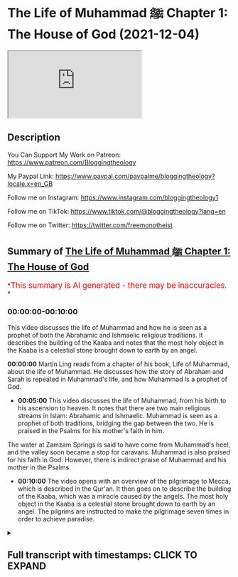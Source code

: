 # The Life of Muhammad ﷺ Chapter 1: The House of God (2021-12-04)

<iframe loading='lazy' allow='autoplay' src='https://www.youtube.com/embed/nGWuZcyGIvs'></iframe>

## Description

You Can Support My Work on Patreon:
<https://www.patreon.com/Bloggingtheology>

My Paypal Link:
<https://www.paypal.com/paypalme/bloggingtheology?locale.x=en_GB>

Follow me on Instagram:
<https://www.instagram.com/bloggingtheology1>

Follow me on TikTok:
<https://www.tiktok.com/@bloggingtheology?lang=en>

Follow me on Twitter:
<https://twitter.com/freemonotheist>

## Summary of [The Life of Muhammad ﷺ Chapter 1: The House of God](https://www.youtube.com/watch?v=nGWuZcyGIvs)

*<span style="color:red; font-size:125%">This summary is AI generated - there may be inaccuracies</span>. *

### <a onclick="modifyYTiframeseektime('0')">00:00:00-00:10:00</a>

This video discusses the life of Muhammad and how he is seen as a prophet of both the Abrahamic and Ishmaelic religious traditions. It describes the building of the Kaaba and notes that the most holy object in the Kaaba is a celestial stone brought down to earth by an angel.

**<a onclick="modifyYTiframeseektime('0')">00:00:00</a>**  Martin Ling reads from a chapter of his book, Life of Muhammad, about the life of Muhammad. He discusses how the story of Abraham and Sarah is repeated in Muhammad's life, and how Muhammad is a prophet of God.

* **<a onclick="modifyYTiframeseektime('300')">00:05:00</a>** This video discusses the life of Muhammad, from his birth to his ascension to heaven. It notes that there are two main religious streams in Islam: Abrahamic and Ishmaelic. Muhammad is seen as a prophet of both traditions, bridging the gap between the two. He is praised in the Psalms for his mother's faith in him.

The water at Zamzam Springs is said to have come from Muhammad's heel, and the valley soon became a stop for caravans. Muhammad is also praised for his faith in God. However, there is indirect praise of Muhammad and his mother in the Psalms.

* **<a onclick="modifyYTiframeseektime('600')">00:10:00</a>** The video opens with an overview of the pilgrimage to Mecca, which is described in the Qur'an. It then goes on to describe the building of the Kaaba, which was a miracle caused by the angels. The most holy object in the Kaaba is a celestial stone brought down to earth by an angel. The pilgrims are instructed to make the pilgrimage seven times in order to achieve paradise.

<details><summary><h2>Full transcript with timestamps: CLICK TO EXPAND</h2></summary>

<a onclick="modifyYTiframeseektime('2')">0:00:02</a> in this video i'm going to be reading a  
<a onclick="modifyYTiframeseektime('4')">0:00:04</a> chapter from muhammad his life based on  
<a onclick="modifyYTiframeseektime('7')">0:00:07</a> the earliest sources by martin lings  
<a onclick="modifyYTiframeseektime('11')">0:00:11</a> this is a truly extraordinary biography  
<a onclick="modifyYTiframeseektime('15')">0:00:15</a> and on the inside cover it says the  
<a onclick="modifyYTiframeseektime('17')">0:00:17</a> following and i heartily endorse these  
<a onclick="modifyYTiframeseektime('19')">0:00:19</a> words  
<a onclick="modifyYTiframeseektime('20')">0:00:20</a> martin ling's life of muhammad is unlike  
<a onclick="modifyYTiframeseektime('24')">0:00:24</a> any other  
<a onclick="modifyYTiframeseektime('25')">0:00:25</a> based on arabic sources of the 8th and  
<a onclick="modifyYTiframeseektime('28')">0:00:28</a> 9th centuries  
<a onclick="modifyYTiframeseektime('30')">0:00:30</a> it owes the freshness and directness of  
<a onclick="modifyYTiframeseektime('33')">0:00:33</a> its approach to the words of the men and  
<a onclick="modifyYTiframeseektime('35')">0:00:35</a> women who heard muhammad speak and  
<a onclick="modifyYTiframeseektime('38')">0:00:38</a> witness the events of his life  
<a onclick="modifyYTiframeseektime('41')">0:00:41</a> martin lings has an unusual gift for  
<a onclick="modifyYTiframeseektime('44')">0:00:44</a> narrative  
<a onclick="modifyYTiframeseektime('46')">0:00:46</a> he has adopted a style which is at once  
<a onclick="modifyYTiframeseektime('49')">0:00:49</a> extremely readable and reflects both the  
<a onclick="modifyYTiframeseektime('51')">0:00:51</a> beauty and the simplicity and grandeur  
<a onclick="modifyYTiframeseektime('54')">0:00:54</a> of the story  
<a onclick="modifyYTiframeseektime('56')">0:00:56</a> the result is something that can be read  
<a onclick="modifyYTiframeseektime('58')">0:00:58</a> with equal enjoyment by those already  
<a onclick="modifyYTiframeseektime('61')">0:01:01</a> familiar with muhammad's life  
<a onclick="modifyYTiframeseektime('63')">0:01:03</a> and those coming to it for the first  
<a onclick="modifyYTiframeseektime('66')">0:01:06</a> time  
<a onclick="modifyYTiframeseektime('67')">0:01:07</a> and the book won a number of awards when  
<a onclick="modifyYTiframeseektime('70')">0:01:10</a> it was first published  
<a onclick="modifyYTiframeseektime('72')">0:01:12</a> so in this video i'm just going to read  
<a onclick="modifyYTiframeseektime('74')">0:01:14</a> chapter one each of the chapters in this  
<a onclick="modifyYTiframeseektime('76')">0:01:16</a> book uh is conveniently quite bite-sized  
<a onclick="modifyYTiframeseektime('79')">0:01:19</a> someone can read a chapter in each video  
<a onclick="modifyYTiframeseektime('82')">0:01:22</a> and i might just do that god willing so  
<a onclick="modifyYTiframeseektime('84')">0:01:24</a> in chapter one entitled the house of god  
<a onclick="modifyYTiframeseektime('89')">0:01:29</a> muhammad assad writes  
<a onclick="modifyYTiframeseektime('92')">0:01:32</a> the book of genesis  
<a onclick="modifyYTiframeseektime('94')">0:01:34</a> tells us that that abraham was childless  
<a onclick="modifyYTiframeseektime('97')">0:01:37</a> without the hope of children  
<a onclick="modifyYTiframeseektime('100')">0:01:40</a> and that one night god summoned him out  
<a onclick="modifyYTiframeseektime('103')">0:01:43</a> of his tent and said to him  
<a onclick="modifyYTiframeseektime('105')">0:01:45</a> look now towards heaven and count the  
<a onclick="modifyYTiframeseektime('108')">0:01:48</a> stars if thou art able to number them  
<a onclick="modifyYTiframeseektime('112')">0:01:52</a> and as abraham gazed up at the stars he  
<a onclick="modifyYTiframeseektime('115')">0:01:55</a> heard the voice say  
<a onclick="modifyYTiframeseektime('117')">0:01:57</a> so shall thy seed be  
<a onclick="modifyYTiframeseektime('121')">0:02:01</a> abraham's wife sarah was then 76 years  
<a onclick="modifyYTiframeseektime('125')">0:02:05</a> old he being 85 and long past the age of  
<a onclick="modifyYTiframeseektime('129')">0:02:09</a> child bearing  
<a onclick="modifyYTiframeseektime('131')">0:02:11</a> so she gave him her handmade hagar an  
<a onclick="modifyYTiframeseektime('134')">0:02:14</a> egyptian  
<a onclick="modifyYTiframeseektime('135')">0:02:15</a> that he might take her as his second  
<a onclick="modifyYTiframeseektime('138')">0:02:18</a> wife  
<a onclick="modifyYTiframeseektime('140')">0:02:20</a> but bitterness of feeling arose between  
<a onclick="modifyYTiframeseektime('142')">0:02:22</a> the mistress and the handmaid and hagar  
<a onclick="modifyYTiframeseektime('146')">0:02:26</a> fled from the anger of sarah and cried  
<a onclick="modifyYTiframeseektime('149')">0:02:29</a> to god in her distress  
<a onclick="modifyYTiframeseektime('153')">0:02:33</a> and he sent to her an angel with the  
<a onclick="modifyYTiframeseektime('155')">0:02:35</a> message  
<a onclick="modifyYTiframeseektime('157')">0:02:37</a> i will multiply thy seed exceedingly  
<a onclick="modifyYTiframeseektime('161')">0:02:41</a> that it shall not be numbered for  
<a onclick="modifyYTiframeseektime('163')">0:02:43</a> multitude  
<a onclick="modifyYTiframeseektime('165')">0:02:45</a> the angel also said to her behold thou  
<a onclick="modifyYTiframeseektime('168')">0:02:48</a> art with child and shall bear a son and  
<a onclick="modifyYTiframeseektime('172')">0:02:52</a> shall call his name ishmael  
<a onclick="modifyYTiframeseektime('175')">0:02:55</a> because the lord hath heard thy  
<a onclick="modifyYTiframeseektime('177')">0:02:57</a> affliction  
<a onclick="modifyYTiframeseektime('179')">0:02:59</a> then hagar returned to abraham and sarah  
<a onclick="modifyYTiframeseektime('182')">0:03:02</a> and told them what the angel had said  
<a onclick="modifyYTiframeseektime('185')">0:03:05</a> and when the birth took place abraham  
<a onclick="modifyYTiframeseektime('188')">0:03:08</a> named his son ishmael  
<a onclick="modifyYTiframeseektime('190')">0:03:10</a> which means god shall hear  
<a onclick="modifyYTiframeseektime('195')">0:03:15</a> when abraham had reached his 100th year  
<a onclick="modifyYTiframeseektime('198')">0:03:18</a> and sarah was 90 years old god spoke  
<a onclick="modifyYTiframeseektime('201')">0:03:21</a> again to abraham and promised him that  
<a onclick="modifyYTiframeseektime('204')">0:03:24</a> sarah also should bear him a son  
<a onclick="modifyYTiframeseektime('208')">0:03:28</a> who must be called isaac  
<a onclick="modifyYTiframeseektime('211')">0:03:31</a> fearing that his elder son might thereby  
<a onclick="modifyYTiframeseektime('213')">0:03:33</a> lose favor in the sight of god  
<a onclick="modifyYTiframeseektime('216')">0:03:36</a> abraham prayed  
<a onclick="modifyYTiframeseektime('218')">0:03:38</a> o that ishmael might live before thee  
<a onclick="modifyYTiframeseektime('221')">0:03:41</a> and god said to him  
<a onclick="modifyYTiframeseektime('224')">0:03:44</a> as for ishmael i have heard thee  
<a onclick="modifyYTiframeseektime('226')">0:03:46</a> behold i have blessed him and i will  
<a onclick="modifyYTiframeseektime('229')">0:03:49</a> make him a great nation  
<a onclick="modifyYTiframeseektime('232')">0:03:52</a> but my covenant will i establish with  
<a onclick="modifyYTiframeseektime('235')">0:03:55</a> isaac  
<a onclick="modifyYTiframeseektime('236')">0:03:56</a> which sarah shall bear unto thee at this  
<a onclick="modifyYTiframeseektime('239')">0:03:59</a> set time in the next year  
<a onclick="modifyYTiframeseektime('242')">0:04:02</a> that's genesis chapter 17 verse 20.  
<a onclick="modifyYTiframeseektime('247')">0:04:07</a> sarah gave birth to isaac and it was she  
<a onclick="modifyYTiframeseektime('250')">0:04:10</a> herself who suckled him  
<a onclick="modifyYTiframeseektime('252')">0:04:12</a> and when he was weaned she told abraham  
<a onclick="modifyYTiframeseektime('255')">0:04:15</a> that hagar and her son must no longer  
<a onclick="modifyYTiframeseektime('259')">0:04:19</a> remain in their household  
<a onclick="modifyYTiframeseektime('262')">0:04:22</a> and abraham was deeply grieved at this  
<a onclick="modifyYTiframeseektime('265')">0:04:25</a> on account of his love for ishmael but  
<a onclick="modifyYTiframeseektime('268')">0:04:28</a> again god spoke to him and told him to  
<a onclick="modifyYTiframeseektime('270')">0:04:30</a> follow the council of sarah and not to  
<a onclick="modifyYTiframeseektime('274')">0:04:34</a> grieve  
<a onclick="modifyYTiframeseektime('275')">0:04:35</a> and again he promised him the ishmael  
<a onclick="modifyYTiframeseektime('278')">0:04:38</a> should be blessed  
<a onclick="modifyYTiframeseektime('281')">0:04:41</a> not one  
<a onclick="modifyYTiframeseektime('282')">0:04:42</a> but two great nations were to look back  
<a onclick="modifyYTiframeseektime('285')">0:04:45</a> to abraham as their father  
<a onclick="modifyYTiframeseektime('288')">0:04:48</a> two great nations that is two guided  
<a onclick="modifyYTiframeseektime('292')">0:04:52</a> powers two instruments to work the will  
<a onclick="modifyYTiframeseektime('295')">0:04:55</a> of heaven  
<a onclick="modifyYTiframeseektime('297')">0:04:57</a> for god does not promise as a blessing  
<a onclick="modifyYTiframeseektime('299')">0:04:59</a> that which is profane  
<a onclick="modifyYTiframeseektime('302')">0:05:02</a> nor is there any greatness before god  
<a onclick="modifyYTiframeseektime('305')">0:05:05</a> except greatness in the spirit  
<a onclick="modifyYTiframeseektime('309')">0:05:09</a> abraham was thus the fountainhead of two  
<a onclick="modifyYTiframeseektime('312')">0:05:12</a> spiritual streams which must not flow  
<a onclick="modifyYTiframeseektime('315')">0:05:15</a> together  
<a onclick="modifyYTiframeseektime('317')">0:05:17</a> but each in its own course  
<a onclick="modifyYTiframeseektime('320')">0:05:20</a> and he entrusted hagar and ishmael to  
<a onclick="modifyYTiframeseektime('323')">0:05:23</a> the blessing of god and the care of his  
<a onclick="modifyYTiframeseektime('326')">0:05:26</a> angels in the certainty that all will be  
<a onclick="modifyYTiframeseektime('329')">0:05:29</a> well with them  
<a onclick="modifyYTiframeseektime('332')">0:05:32</a> two spiritual streams two religions two  
<a onclick="modifyYTiframeseektime('336')">0:05:36</a> worlds for god two circles therefore two  
<a onclick="modifyYTiframeseektime('340')">0:05:40</a> centers  
<a onclick="modifyYTiframeseektime('342')">0:05:42</a> a place is never holy through the choice  
<a onclick="modifyYTiframeseektime('344')">0:05:44</a> of man but because it has been chosen in  
<a onclick="modifyYTiframeseektime('348')">0:05:48</a> heaven  
<a onclick="modifyYTiframeseektime('350')">0:05:50</a> there were only there were two holy  
<a onclick="modifyYTiframeseektime('352')">0:05:52</a> centers within the orbit of abraham one  
<a onclick="modifyYTiframeseektime('355')">0:05:55</a> of these was at hand the other perhaps  
<a onclick="modifyYTiframeseektime('358')">0:05:58</a> he did not yet know  
<a onclick="modifyYTiframeseektime('360')">0:06:00</a> and it was to the other that hagar and  
<a onclick="modifyYTiframeseektime('363')">0:06:03</a> ishmael were guided  
<a onclick="modifyYTiframeseektime('365')">0:06:05</a> in a barren valley of arabia  
<a onclick="modifyYTiframeseektime('368')">0:06:08</a> some 40 camel days  
<a onclick="modifyYTiframeseektime('371')">0:06:11</a> south of canaan  
<a onclick="modifyYTiframeseektime('373')">0:06:13</a> the valley was called becca  
<a onclick="modifyYTiframeseektime('376')">0:06:16</a> some say on account of its narrowness  
<a onclick="modifyYTiframeseektime('379')">0:06:19</a> hills surrounded on all sides except for  
<a onclick="modifyYTiframeseektime('382')">0:06:22</a> three passes  
<a onclick="modifyYTiframeseektime('384')">0:06:24</a> one to the north one to the south and  
<a onclick="modifyYTiframeseektime('386')">0:06:26</a> one opening towards the red sea which is  
<a onclick="modifyYTiframeseektime('389')">0:06:29</a> 50 miles to the west  
<a onclick="modifyYTiframeseektime('392')">0:06:32</a> the books do not tell us how hagar and  
<a onclick="modifyYTiframeseektime('395')">0:06:35</a> her son reached becca  
<a onclick="modifyYTiframeseektime('398')">0:06:38</a> according to the traditions of the arabs  
<a onclick="modifyYTiframeseektime('400')">0:06:40</a> accepted by most muslims ishmael was  
<a onclick="modifyYTiframeseektime('403')">0:06:43</a> still a babe in arms when hagar brought  
<a onclick="modifyYTiframeseektime('406')">0:06:46</a> him to the valley of becker  
<a onclick="modifyYTiframeseektime('410')">0:06:50</a> perhaps some travellers took care of  
<a onclick="modifyYTiframeseektime('412')">0:06:52</a> them for the value was one was on one of  
<a onclick="modifyYTiframeseektime('415')">0:06:55</a> the great caravan routes sometimes  
<a onclick="modifyYTiframeseektime('418')">0:06:58</a> called the incense route  
<a onclick="modifyYTiframeseektime('421')">0:07:01</a> because perfumes and incense and such  
<a onclick="modifyYTiframeseektime('423')">0:07:03</a> wares were brought that way from south  
<a onclick="modifyYTiframeseektime('426')">0:07:06</a> arabia to the mediterranean  
<a onclick="modifyYTiframeseektime('429')">0:07:09</a> and no doubt hager was guided to leave  
<a onclick="modifyYTiframeseektime('431')">0:07:11</a> the caravan once the place was reached  
<a onclick="modifyYTiframeseektime('435')">0:07:15</a> it was not long before both mother and  
<a onclick="modifyYTiframeseektime('438')">0:07:18</a> son were overcome by thirst  
<a onclick="modifyYTiframeseektime('442')">0:07:22</a> to the point that hagar feared ishmael  
<a onclick="modifyYTiframeseektime('445')">0:07:25</a> was dying  
<a onclick="modifyYTiframeseektime('447')">0:07:27</a> according to the traditions of their  
<a onclick="modifyYTiframeseektime('449')">0:07:29</a> descendants he cried out to god from  
<a onclick="modifyYTiframeseektime('451')">0:07:31</a> where he lay in the sand and his mother  
<a onclick="modifyYTiframeseektime('454')">0:07:34</a> stood on a rock at the foot of a nearby  
<a onclick="modifyYTiframeseektime('458')">0:07:38</a> eminence to see if any help was in sight  
<a onclick="modifyYTiframeseektime('463')">0:07:43</a> seeing no one she hastened to another  
<a onclick="modifyYTiframeseektime('466')">0:07:46</a> point of vantage  
<a onclick="modifyYTiframeseektime('468')">0:07:48</a> but from there likewise not a soul was  
<a onclick="modifyYTiframeseektime('471')">0:07:51</a> to be seen  
<a onclick="modifyYTiframeseektime('473')">0:07:53</a> half distraught she passed seven times  
<a onclick="modifyYTiframeseektime('477')">0:07:57</a> in all between the two points  
<a onclick="modifyYTiframeseektime('480')">0:08:00</a> until at the end of her seventh course  
<a onclick="modifyYTiframeseektime('483')">0:08:03</a> as she sat for rest on the further rock  
<a onclick="modifyYTiframeseektime('487')">0:08:07</a> the angel spoke to her  
<a onclick="modifyYTiframeseektime('490')">0:08:10</a> in the words of the book of genesis  
<a onclick="modifyYTiframeseektime('494')">0:08:14</a> and god heard the voice of the lad and  
<a onclick="modifyYTiframeseektime('497')">0:08:17</a> the angel of the lord called to hagar  
<a onclick="modifyYTiframeseektime('500')">0:08:20</a> out of heaven and said to her  
<a onclick="modifyYTiframeseektime('503')">0:08:23</a> what elith the hagar  
<a onclick="modifyYTiframeseektime('505')">0:08:25</a> fear not for god hath heard the voice of  
<a onclick="modifyYTiframeseektime('508')">0:08:28</a> the lad where he is  
<a onclick="modifyYTiframeseektime('510')">0:08:30</a> arise and lift up the lad and hold him  
<a onclick="modifyYTiframeseektime('513')">0:08:33</a> in thy hand  
<a onclick="modifyYTiframeseektime('515')">0:08:35</a> for i will make him a great nation  
<a onclick="modifyYTiframeseektime('519')">0:08:39</a> and god opened her eyes  
<a onclick="modifyYTiframeseektime('521')">0:08:41</a> and she saw  
<a onclick="modifyYTiframeseektime('523')">0:08:43</a> a well of water  
<a onclick="modifyYTiframeseektime('526')">0:08:46</a> that's genesis chapter 21 verses 17  
<a onclick="modifyYTiframeseektime('530')">0:08:50</a> onwards  
<a onclick="modifyYTiframeseektime('532')">0:08:52</a> the water was a spring which god caused  
<a onclick="modifyYTiframeseektime('534')">0:08:54</a> to well up from the sand at the touch of  
<a onclick="modifyYTiframeseektime('537')">0:08:57</a> ishmael's heel  
<a onclick="modifyYTiframeseektime('539')">0:08:59</a> and thereafter the valley soon became a  
<a onclick="modifyYTiframeseektime('541')">0:09:01</a> halt for caravans by reason of the  
<a onclick="modifyYTiframeseektime('544')">0:09:04</a> excellence and abundance of the water  
<a onclick="modifyYTiframeseektime('548')">0:09:08</a> and the well was named zamzam  
<a onclick="modifyYTiframeseektime('553')">0:09:13</a> as to genesis  
<a onclick="modifyYTiframeseektime('555')">0:09:15</a> it is the book of isaac and his  
<a onclick="modifyYTiframeseektime('557')">0:09:17</a> descendants  
<a onclick="modifyYTiframeseektime('559')">0:09:19</a> not of abraham's other line  
<a onclick="modifyYTiframeseektime('562')">0:09:22</a> of ishmael it tells us  
<a onclick="modifyYTiframeseektime('565')">0:09:25</a> and god was with the lad and he grew and  
<a onclick="modifyYTiframeseektime('568')">0:09:28</a> dwelt in the wilderness and became an  
<a onclick="modifyYTiframeseektime('571')">0:09:31</a> archer  
<a onclick="modifyYTiframeseektime('573')">0:09:33</a> that's chapter 21 verse 17 17-20  
<a onclick="modifyYTiframeseektime('576')">0:09:36</a> after that it barely mentions his name  
<a onclick="modifyYTiframeseektime('579')">0:09:39</a> except to inform us that the two  
<a onclick="modifyYTiframeseektime('581')">0:09:41</a> brothers isaac and ishmael together  
<a onclick="modifyYTiframeseektime('584')">0:09:44</a> buried their father in hebron  
<a onclick="modifyYTiframeseektime('587')">0:09:47</a> and that some years later esau married  
<a onclick="modifyYTiframeseektime('590')">0:09:50</a> his cousin  
<a onclick="modifyYTiframeseektime('592')">0:09:52</a> the daughter of ishmael  
<a onclick="modifyYTiframeseektime('595')">0:09:55</a> but there is indirect praise of ishmael  
<a onclick="modifyYTiframeseektime('598')">0:09:58</a> and his mother in the psalm  
<a onclick="modifyYTiframeseektime('600')">0:10:00</a> which opens  
<a onclick="modifyYTiframeseektime('602')">0:10:02</a> how amiable are thy tabernacles o lord  
<a onclick="modifyYTiframeseektime('605')">0:10:05</a> of hosts  
<a onclick="modifyYTiframeseektime('607')">0:10:07</a> and which tells of the miracle of zamzam  
<a onclick="modifyYTiframeseektime('610')">0:10:10</a> as having been caused by their passing  
<a onclick="modifyYTiframeseektime('613')">0:10:13</a> through the valley  
<a onclick="modifyYTiframeseektime('615')">0:10:15</a> blessed is the man whose strength is in  
<a onclick="modifyYTiframeseektime('618')">0:10:18</a> thee in whose heart are the ways of them  
<a onclick="modifyYTiframeseektime('621')">0:10:21</a> who passing through the valley of baka  
<a onclick="modifyYTiframeseektime('625')">0:10:25</a> make it a well  
<a onclick="modifyYTiframeseektime('627')">0:10:27</a> that's psalm 84 verse 5 and 6.  
<a onclick="modifyYTiframeseektime('632')">0:10:32</a> when hagar and ishmael reached reached  
<a onclick="modifyYTiframeseektime('635')">0:10:35</a> their destination  
<a onclick="modifyYTiframeseektime('637')">0:10:37</a> abraham had still 75 years to live  
<a onclick="modifyYTiframeseektime('641')">0:10:41</a> and he visited his son in that holy  
<a onclick="modifyYTiframeseektime('643')">0:10:43</a> place to which hagar had been guided  
<a onclick="modifyYTiframeseektime('647')">0:10:47</a> the quran tells us that god showed him  
<a onclick="modifyYTiframeseektime('650')">0:10:50</a> the exact site  
<a onclick="modifyYTiframeseektime('652')">0:10:52</a> near to the well of zamzam  
<a onclick="modifyYTiframeseektime('655')">0:10:55</a> upon which he and ishmael must build a  
<a onclick="modifyYTiframeseektime('659')">0:10:59</a> sanctuary  
<a onclick="modifyYTiframeseektime('661')">0:11:01</a> and they were told how it must be built  
<a onclick="modifyYTiframeseektime('664')">0:11:04</a> its name  
<a onclick="modifyYTiframeseektime('665')">0:11:05</a> kaaba  
<a onclick="modifyYTiframeseektime('666')">0:11:06</a> cube is in virtue of its shape which is  
<a onclick="modifyYTiframeseektime('670')">0:11:10</a> approximately cubic  
<a onclick="modifyYTiframeseektime('672')">0:11:12</a> its four corners are four are towards  
<a onclick="modifyYTiframeseektime('675')">0:11:15</a> the four points of the compass  
<a onclick="modifyYTiframeseektime('678')">0:11:18</a> but the most holy object in that holy  
<a onclick="modifyYTiframeseektime('681')">0:11:21</a> place is a celestial stone which it is  
<a onclick="modifyYTiframeseektime('684')">0:11:24</a> said was brought by an angel to abraham  
<a onclick="modifyYTiframeseektime('688')">0:11:28</a> from the nearby hill abu kubays  
<a onclick="modifyYTiframeseektime('691')">0:11:31</a> where it had been preserved ever since  
<a onclick="modifyYTiframeseektime('694')">0:11:34</a> it had reached the earth  
<a onclick="modifyYTiframeseektime('697')">0:11:37</a> the prophet said it descended from  
<a onclick="modifyYTiframeseektime('699')">0:11:39</a> paradise whiter than milk  
<a onclick="modifyYTiframeseektime('702')">0:11:42</a> but the sins of the sons of adam made it  
<a onclick="modifyYTiframeseektime('705')">0:11:45</a> black  
<a onclick="modifyYTiframeseektime('707')">0:11:47</a> this black stone they built into the  
<a onclick="modifyYTiframeseektime('709')">0:11:49</a> eastern corner of the kaaba  
<a onclick="modifyYTiframeseektime('712')">0:11:52</a> and when the sanctuary was completed god  
<a onclick="modifyYTiframeseektime('714')">0:11:54</a> spoke again to abraham and made him  
<a onclick="modifyYTiframeseektime('717')">0:11:57</a> institute the right of pilgrimage to  
<a onclick="modifyYTiframeseektime('720')">0:12:00</a> becker  
<a onclick="modifyYTiframeseektime('722')">0:12:02</a> or mecca as it later came to be called  
<a onclick="modifyYTiframeseektime('726')">0:12:06</a> purify my house for those who go the  
<a onclick="modifyYTiframeseektime('729')">0:12:09</a> rounds of it and who stand beside it and  
<a onclick="modifyYTiframeseektime('732')">0:12:12</a> bow and make prostration and proclaim  
<a onclick="modifyYTiframeseektime('736')">0:12:16</a> unto men the pilgrimage that they may  
<a onclick="modifyYTiframeseektime('739')">0:12:19</a> come unto thee on foot and on every lean  
<a onclick="modifyYTiframeseektime('743')">0:12:23</a> camel out of every deep ravine  
<a onclick="modifyYTiframeseektime('747')">0:12:27</a> that's from the crown  
<a onclick="modifyYTiframeseektime('749')">0:12:29</a> now hagar had told abraham of her search  
<a onclick="modifyYTiframeseektime('753')">0:12:33</a> for help  
<a onclick="modifyYTiframeseektime('754')">0:12:34</a> and he made it part of the writer  
<a onclick="modifyYTiframeseektime('756')">0:12:36</a> pilgrimage that the pilgrims should pass  
<a onclick="modifyYTiframeseektime('759')">0:12:39</a> seven times between safar and mawa  
<a onclick="modifyYTiframeseektime('763')">0:12:43</a> for so the two eminences between which  
<a onclick="modifyYTiframeseektime('766')">0:12:46</a> she had passed came to be named  
<a onclick="modifyYTiframeseektime('770')">0:12:50</a> and later abraham prayed perhaps in  
<a onclick="modifyYTiframeseektime('773')">0:12:53</a> canaan looking around him at the rich  
<a onclick="modifyYTiframeseektime('776')">0:12:56</a> pastures and fields of corn and wheat  
<a onclick="modifyYTiframeseektime('780')">0:13:00</a> verily i have settled a line of mine  
<a onclick="modifyYTiframeseektime('783')">0:13:03</a> offspring in a toothless valley at thine  
<a onclick="modifyYTiframeseektime('787')">0:13:07</a> holy house  
<a onclick="modifyYTiframeseektime('789')">0:13:09</a> therefore incline unto them men's hearts  
<a onclick="modifyYTiframeseektime('792')">0:13:12</a> and sustain them with fruits that they  
<a onclick="modifyYTiframeseektime('796')">0:13:16</a> may be  
<a onclick="modifyYTiframeseektime('796')">0:13:16</a> thankful  
<a onclick="modifyYTiframeseektime('798')">0:13:18</a> that's the quran chapter 14  
<a onclick="modifyYTiframeseektime('801')">0:13:21</a> verse 37.  
<a onclick="modifyYTiframeseektime('804')">0:13:24</a> so this is a beautifully written book  
<a onclick="modifyYTiframeseektime('806')">0:13:26</a> martin ling's um as an englishman  
<a onclick="modifyYTiframeseektime('809')">0:13:29</a> himself a revert to islam  
<a onclick="modifyYTiframeseektime('813')">0:13:33</a> god willing i will read a chapter of  
<a onclick="modifyYTiframeseektime('816')">0:13:36</a> this in each succeeding video over the  
<a onclick="modifyYTiframeseektime('819')">0:13:39</a> coming weeks and maybe months  
<a onclick="modifyYTiframeseektime('822')">0:13:42</a> until next time  

</details>
